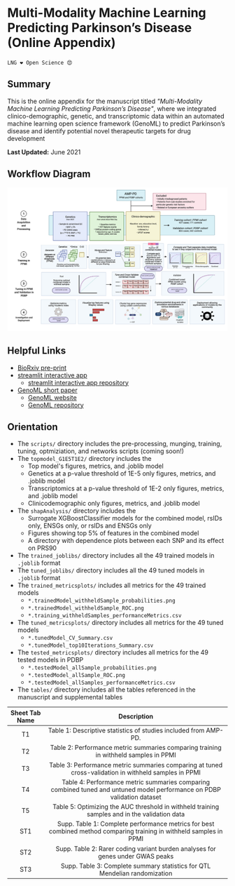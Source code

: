 # Multi-Modality Machine Learning Predicting Parkinson’s Disease (Online Appendix)

`LNG ❤️ Open Science 😍`

## Summary
This is the online appendix for the manuscript titled *"Multi-Modality Machine Learning Predicting Parkinson’s Disease"*, where we integrated clinico-demographic, genetic, and transcriptomic data within an automated machine learning open science framework (GenoML) to predict Parkinson’s disease and identify potential novel therapeutic targets for drug development

**Last Updated:** June 2021 

## Workflow Diagram 
![Workflow Diagram](https://github.com/GenoML/GenoML_multimodal_PD/blob/main/plots/workflow_fig1_final.png)

## Helpful Links 
- [BioRxiv pre-print](https://www.biorxiv.org/content/10.1101/2021.03.05.434104v1)
- [streamlit interactive app](https://urldefense.com/v3/__https://share.streamlit.io/anant-dadu/shapleypdpredictiongenetics/main__;!!DZ3fjg!o0svR5aS1O5sxyVNhbUpOZKFslC7o63prvIfypa7vLnCWaxLD3x3hz5q5MIAmXG7Qw$)
    - [streamlit interactive app repository](https://github.com/anant-dadu/shapleyPDPredictionGenetics)
- [GenoML short paper](http://arxiv.org/abs/2103.03221v1)
    - [GenoML website](https://genoml.com/)
    - [GenoML repository](https://github.com/GenoML/genoml2)


## Orientation 
- The `scripts/` directory includes the pre-processing, munging, training, tuning, optmiziation, and networks scripts (coming soon!) 
- The `topmodel_G1E5T1E2/` directory includes the
    - Top model's figures, metrics, and .joblib model
    - Genetics at a p-value threshold of 1E-5 only figures, metrics, and .joblib model
    - Transcriptomics at a p-value threshold of 1E-2 only figures, metrics, and .joblib model
    - Clinicodemographic only figures, metrics, and .joblib model
- The `shapAnalysis/` directory includes the 
    - Surrogate XGBoostClassifier models for the combined model, rsIDs only, ENSGs only, or rsIDs and ENSGs only
    - Figures showing top 5% of features in the combined model 
    - A directory with dependence plots between each SNP and its effect on PRS90 
- The `trained_joblibs/` directory includes all the 49 trained models in `.joblib` format
- The `tuned_joblibs/` directory includes all the 49 tuned models in `.joblib` format
- The `trained_metricsplots/` includes all metrics for the 49 trained models 
    - `*.trainedModel_withheldSample_probabilities.png`
    - `*.trainedModel_withheldSample_ROC.png`
    - `*.training_withheldSamples_performanceMetrics.csv`
- The `tuned_metricsplots/` directory includes all metrics for the 49 tuned models 
    - `*.tunedModel_CV_Summary.csv`
    - `*.tunedModel_top10Iterations_Summary.csv`
- The `tested_metricsplots/` directory includes all metrics for the 49 tested models in PDBP
    - `*.testedModel_allSample_probabilities.png`
    - `*.testedModel_allSample_ROC.png`
    - `*.testedModel_allSamples_performanceMetrics.csv`
- The `tables/` directory includes all the tables referenced in the manuscript and supplemental tables 

| Sheet Tab Name 	|                                                       Description                                                       	|
|:--------------:	|:-----------------------------------------------------------------------------------------------------------------------:	|
|       T1       	|                             Table 1: Descriptive statistics of studies included from AMP-PD.                            	|
|       T2       	|                   Table 2: Performance metric summaries comparing training in withheld samples in PPMI                  	|
|       T3       	|          Table 3: Performance metric summaries comparing at tuned cross-validation in withheld samples in PPMI          	|
|       T4       	| Table 4: Performance metric summaries comparing combined tuned and untuned model performance on PDBP validation dataset 	|
|       T5       	|              Table 5: Optimizing the AUC threshold in withheld training samples and in the validation data              	|
|       ST1      	|   Supp. Table 1: Complete performance metrics for best combined method comparing training in withheld samples in PPMI   	|
|       ST2      	|                      Supp. Table 2: Rarer coding variant burden analyses for genes under GWAS peaks                     	|
|       ST3      	|                        Supp. Table 3: Complete summary statistics for QTL Mendelian randomization                       	|


